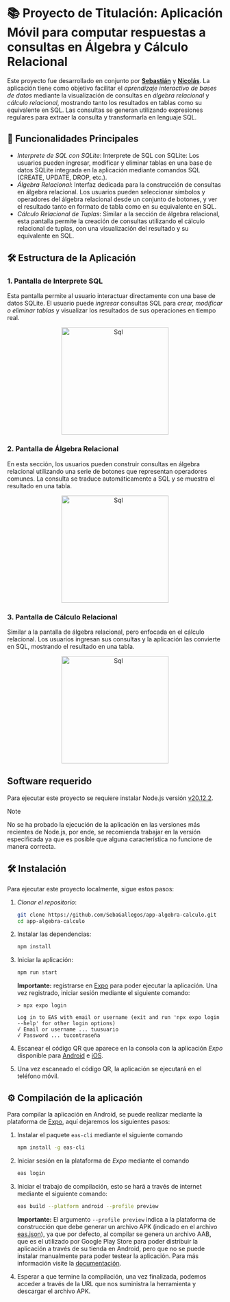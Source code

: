 # 📚 Proyecto de Titulación: Aplicación Móvil para computar respuestas a consultas en Álgebra y Cálculo Relacional

Este proyecto fue desarrollado en conjunto por **[Sebastián](https://github.com/SebaGallegos)** y **[Nicolás](https://github.com/NikoMalek)**.
La aplicación tiene como objetivo facilitar el *aprendizaje interactivo de bases de datos* mediante la visualización de consultas en *álgebra relacional* y *cálculo relacional*, 
mostrando tanto los resultados en tablas como su equivalente en SQL.
Las consultas se generan utilizando expresiones regulares para extraer la consulta y transformarla en lenguaje SQL.

## 🚀 Funcionalidades Principales

- *Interprete de SQL con SQLite*: Interprete de SQL con SQLite: Los usuarios pueden ingresar, modificar y eliminar tablas en una base de datos SQLite integrada en la aplicación mediante comandos SQL (CREATE, UPDATE, DROP, etc.). 
- *Álgebra Relacional*: Interfaz dedicada para la construcción de consultas en álgebra relacional. Los usuarios pueden seleccionar símbolos y operadores del álgebra relacional desde un conjunto de botones, y ver el resultado tanto en formato de tabla como en su equivalente en SQL.
- *Cálculo Relacional de Tuplas*: Similar a la sección de álgebra relacional, esta pantalla permite la creación de consultas utilizando el cálculo relacional de tuplas, con una visualización del resultado y su equivalente en SQL.

## 🛠️ Estructura de la Aplicación

### 1. Pantalla de Interprete SQL

Esta pantalla permite al usuario interactuar directamente con una base de datos SQLite. El usuario puede *ingresar* consultas SQL para *crear, modificar o eliminar tablas* y visualizar los resultados de sus operaciones en tiempo real.

<p align="center">
  <img src="https://github.com/user-attachments/assets/cee61713-162e-4e0a-8967-b37496445fcc" alt="Sql" width="250"/>
</p>

### 2. Pantalla de Álgebra Relacional

En esta sección, los usuarios pueden construir consultas en álgebra relacional utilizando una serie de botones que representan operadores comunes. La consulta se traduce automáticamente a SQL y se muestra el resultado en una tabla.

<p align="center">
  <img src="https://github.com/user-attachments/assets/8cc14502-6183-4f4a-84b7-8256f86d3f09" alt="Sql" width="250"/>
</p>

### 3. Pantalla de Cálculo Relacional

Similar a la pantalla de álgebra relacional, pero enfocada en el cálculo relacional. Los usuarios ingresan sus consultas y la aplicación las convierte en SQL, mostrando el resultado en una tabla.

<p align="center">
  <img src="https://github.com/user-attachments/assets/f8917c52-e1ba-403b-8afa-0d2160450d84" alt="Sql" width="250"/>
</p>

## Software requerido

Para ejecutar este proyecto se requiere instalar Node.js versión [v20.12.2](https://nodejs.org/dist/v20.12.2/).

> [!NOTE]
> No se ha probado la ejecución de la aplicación en las versiones más recientes de Node.js, por ende, se recomienda trabajar en la versión especificada ya que es posible que alguna característica no funcione de manera correcta.

## 🛠️ Instalación

Para ejecutar este proyecto localmente, sigue estos pasos:

1. *Clonar el repositorio*:
   ```bash
   git clone https://github.com/SebaGallegos/app-algebra-calculo.git
   cd app-algebra-calculo
   ```
2. Instalar las dependencias:
   ```bash
   npm install
   ```
3. Iniciar la aplicación:
   ```bash
   npm run start
   ```
   **Importante:** registrarse en [Expo](https://expo.dev/signup) para poder ejecutar la aplicación. Una vez registrado, iniciar sesión mediante el siguiente comando:

   ```
   > npx expo login
   
   Log in to EAS with email or username (exit and run 'npx expo login --help' for other login options)
   √ Email or username ... tuusuario
   √ Password ... tucontraseña
   ```
4. Escanear el código QR que aparece en la consola con la aplicación *Expo* disponible para [Android](https://play.google.com/store/apps/details?id=host.exp.exponent&referrer=www&pli=1) e [iOS](https://apps.apple.com/us/app/expo-go/id982107779).
5. Una vez escaneado el código QR, la aplicación se ejecutará en el teléfono móvil.

## ⚙️ Compilación de la aplicación

Para compilar la aplicación en Android, se puede realizar mediante la plataforma de [Expo](https://docs.expo.dev/build/setup/), aquí dejaremos los siguientes pasos:

1. Instalar el paquete `eas-cli` mediante el siguiente comando
   ```bash
   npm install -g eas-cli
   ```
2. Iniciar sesión en la plataforma de *Expo* mediante el comando
   ```bash
   eas login
   ```
3. Iniciar el trabajo de compilación, esto se hará a través de internet mediante el siguiente comando:
   ```bash
   eas build --platform android --profile preview
   ```

   **Importante:** El argumento `--profile preview` indica a la plataforma de construcción que debe generar un archivo APK (indicado en el archivo [eas.json](https://github.com/SebaGallegos/app-algebra-calculo/blob/main/eas.json)), ya que por defecto, al compilar se genera un archivo AAB, que es el utilizado por Google Play Store para poder distribuir la aplicación a través de su tienda en Android, pero que no se puede instalar manualmente para poder testear la aplicación. Para más información visite la [documentación](https://docs.expo.dev/build-reference/apk/).
   
4. Esperar a que termine la compilación, una vez finalizada, podemos acceder a través de la URL que nos suministra la herramienta y descargar el archivo APK.
